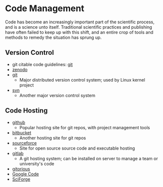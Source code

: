# Code Management

Code has become an increasingly important part of the scientific process, and is a science unto itself. Traditional scientific practices and publishing have often failed to keep up with this shift, and an entire crop of tools and methods to remedy the situation has sprung up.

## Version Control

* git citable code guidelines: [git](https://guides.github.com/activities/citable-code/)
* [zenodo](http://zenodo.org)
* [git](http://git-scm.com/)
    * Major distributed version control system; used by Linux kernel project
* [svn](https://subversion.apache.org/)
    * Another major version control system

## Code Hosting

* [github](http://www.github.com)
    * Popular hosting site for git repos, with project management tools
* [bitbucket](http://bitbucket.org)
    * Another hosting site for git repos
* [sourceforce](http://sourceforge.net)
    * Site for open source source code and executable hosting
* [gitlab](https://gitlab.com)
    * A git hosting system; can be installed on server to manage a team or university\'s code
* [gitorious](https://gitorious.org/)
* [Google Code](https://code.google.com/)
* [SciForge](http://www.sciforge-project.org/)


